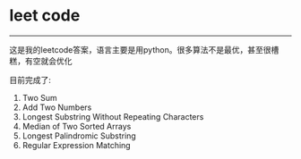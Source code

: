 leet code
===
***
这是我的leetcode答案，语言主要是用python。很多算法不是最优，甚至很槽糕，有空就会优化

目前完成了:

1. Two Sum
2. Add Two Numbers
3. Longest Substring Without Repeating Characters
4. 	Median of Two Sorted Arrays
5. 	Longest Palindromic Substring
6. Regular Expression Matching
